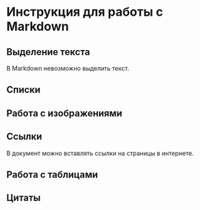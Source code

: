 # Инструкция для работы с Markdown

## Выделение текста
B Markdown невозможно выделить текст.

## Списки

## Работа с изображениями

## Ссылки
В документ можно вставлять ссылки на страницы в интернете.

## Работа с таблицами

## Цитаты
